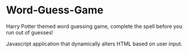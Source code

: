 # Word-Guess-Game
Harry Potter themed word guessing game, complete the spell before you run out of guesses!

Javascript application that dynamically alters HTML based on user input.
